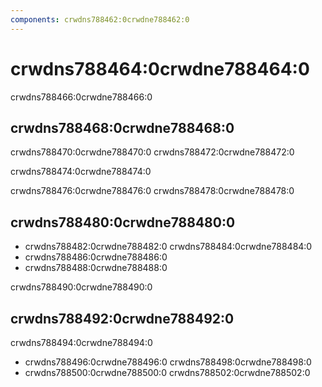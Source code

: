 ```yaml
---
components: crwdns788462:0crwdne788462:0
---
```

# crwdns788464:0crwdne788464:0

<p class="description">crwdns788466:0crwdne788466:0</p>

## crwdns788468:0crwdne788468:0

crwdns788470:0crwdne788470:0 crwdns788472:0crwdne788472:0

crwdns788474:0crwdne788474:0

crwdns788476:0crwdne788476:0 crwdns788478:0crwdne788478:0

## crwdns788480:0crwdne788480:0

- crwdns788482:0crwdne788482:0 crwdns788484:0crwdne788484:0
- crwdns788486:0crwdne788486:0
- crwdns788488:0crwdne788488:0

crwdns788490:0crwdne788490:0

## crwdns788492:0crwdne788492:0

crwdns788494:0crwdne788494:0

- crwdns788496:0crwdne788496:0 crwdns788498:0crwdne788498:0
- crwdns788500:0crwdne788500:0 crwdns788502:0crwdne788502:0